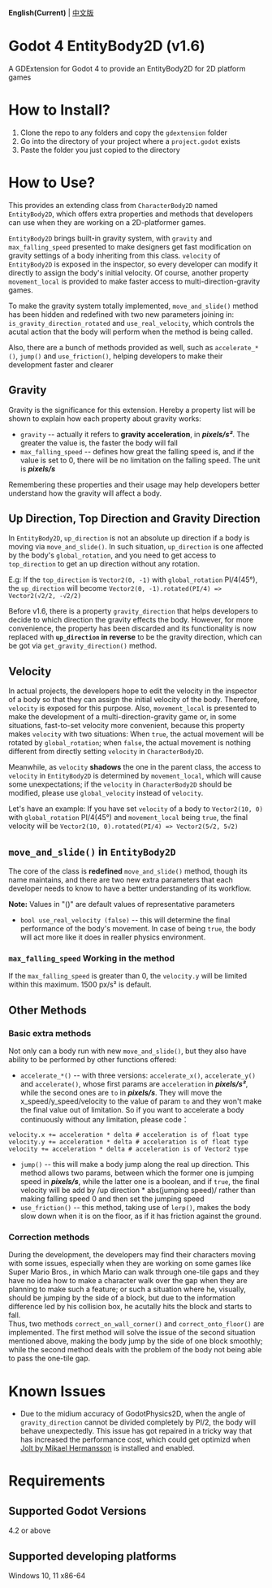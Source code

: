 **English(Current)** | [中文版](zh_cn.md)
# Godot 4 EntityBody2D (v1.6)
A GDExtension for Godot 4 to provide an EntityBody2D for 2D platform games

# How to Install?
1. Clone the repo to any folders and copy the `gdextension` folder
2. Go into the directory of your project where a `project.godot` exists
3. Paste the folder you just copied to the directory

# How to Use?
This provides an extending class from `CharacterBody2D` named `EntityBody2D`, which offers extra properties and methods that developers can use when they are working on a 2D-platformer games.  

`EntityBody2D` brings built-in gravity system, with `gravity` and `max_falling_speed` presented to make designers get fast modification on gravity settings of a body inheriting from this class. `velocity` of `EntityBody2D` is exposed in the inspector, so every developer can modify it directly to assign the body's initial velocity. Of course, another property `movement_local` is provided to make faster access to multi-direction-gravity games.

To make the gravity system totally implemented, `move_and_slide()` method has been hidden and redefined with two new parameters joining in: `is_gravity_direction_rotated` and `use_real_velocity`, which controls the acutal action that the body will perform when the method is being called.

Also, there are a bunch of methods provided as well, such as `accelerate_*()`, `jump()` and `use_friction()`, helping developers to make their development faster and clearer

## Gravity
Gravity is the significance for this extension. Hereby a property list will be shown to explain how each property about gravity works:

* `gravity` -- actually it refers to **gravity acceleration**, in ***pixels/s²***. The greater the value is, the faster the body will fall
* `max_falling_speed` -- defines how great the falling speed is, and if the value is set to 0, there will be no limitation on the falling speed. The unit is ***pixels/s***

Remembering these properties and their usage may help developers better understand how the gravity will affect a body.

## Up Direction, Top Direction and Gravity Direction
In `EntityBody2D`, `up_direction` is not an absolute up direction if a body is moving via `move_and_slide()`. In such situation, `up_direction` is one affected by the body's `global_rotation`, and you need to get access to `top_direction` to get an up direction without any rotation.  

E.g: If the `top_direction` is `Vector2(0, -1)` with `global_rotation` PI/4(45°), the `up_direction` will become `Vector2(0, -1).rotated(PI/4) => Vector2(√2/2, -√2/2)`

Before v1.6, there is a property `gravity_direction` that helps developers to decide to which direction the gravity effects the body. However, for more convenience, the property has been discarded and its functionality is now replaced with **`up_direction` in reverse** to be the gravity direction, which can be got via `get_gravity_direction()` method.

## Velocity
In actual projects, the developers hope to edit the velocity in the inspector of a body so that they can assign the initial velocity of the body. Therefore, `velocity` is exposed for this purpose. Also, `movement_local` is presented to make the development of a multi-direction-gravity game or, in some situations, fast-to-set velocity more convenient, because this property makes `velocity` with two situations: When `true`, the actual movement will be rotated by `global_rotation`; when `false`, the actual movement is nothing different from directly setting `velocity` in `CharacterBody2D`. 
 
Meanwhile, as `velocity` **shadows** the one in the parent class, the access to `velocity` in `EntityBody2D` is determined by `movement_local`, which will cause some unexpectations; if the `velocity` in `CharacterBody2D` should be modified, please use `global_velocity` instead of `velocity`.

Let's have an example: If you have set `velocity` of a body to `Vector2(10, 0)` with `global_rotation` PI/4(45°) and `movement_local` being `true`, the final velocity will be `Vector2(10, 0).rotated(PI/4) => Vector2(5√2, 5√2)`  

## `move_and_slide()` in `EntityBody2D`
The core of the class is **redefined** `move_and_slide()` method, though its name maintains, and there are two new extra parameters that each developer needs to know to have a better understanding of its workflow.

**Note:** Values in "()" are default values of representative parameters
* `bool use_real_velocity (false)` -- this will determine the final performance of the body's movement. In case of being `true`, the body will act more like it does in realler physics environment.

### `max_falling_speed` Working in the method
If the `max_falling_speed` is greater than 0, the `velocity.y` will be limited within this maximum. 1500 px/s² is default.

## Other Methods
### Basic extra methods
Not only can a body run with new `move_and_slide()`, but they also have ability to be performed by other functions offered:

* `accelerate_*()` -- with three versions: `accelerate_x()`, `accelerate_y()` and `accelerate()`, whose first params are `acceleration` in ***pixels/s²***, while the second ones are `to` in ***pixels/s***. They will move the x_speed/y_speed/velocity to the value of param `to` and they won't make the final value out of limitation. So if you want to accelerate a body continuously without any limitation, please code：
```GDScript
velocity.x += acceleration * delta # acceleration is of float type
velocity.y += acceleration * delta # acceleration is of float type
velocity += acceleration * delta # acceleration is of Vector2 type
```
* `jump()` -- this will make a body jump along the real up direction. This method allows two params, between which the former one is jumping speed in ***pixels/s***, while the latter one is a boolean, and if `true`, the final velocity will be add by /up direction * abs(jumping speed)/ rather than making falling speed 0 and then set the jumping speed
* `use_friction()` -- this method, taking use of `lerp()`, makes the body slow down when it is on the floor, as if it has friction against the ground.

### Correction methods
During the development, the developers may find their characters moving with some issues, especially when they are working on some games like Super Mario Bros., in which Mario can walk through one-tile gaps and they have no idea how to make a character walk over the gap when they are planning to make such a feature; or such a situation where he, visually, should be jumping by the side of a block, but due to the information difference led by his collision box, he acutally hits the block and starts to fall.  
Thus, two methods `correct_on_wall_corner()` and `correct_onto_floor()` are implemented. The first method will solve the issue of the second situation mentioned above, making the body jump by the side of one block smoothly; while the second method deals with the problem of the body not being able to pass the one-tile gap.

# Known Issues
* Due to the midium accuracy of GodotPhysics2D, when the angle of `gravity_direction` cannot be divided completely by PI/2, the body will behave unexpectedly. This issue has got repaired in a tricky way that has increased the performance cost, which could get optimizd when [Jolt by Mikael Hermansson](https://github.com/godot-jolt/godot-jolt) is installed and enabled.

# Requirements
## Supported Godot Versions
4.2 or above

## Supported developing platforms
Windows 10, 11 x86-64

